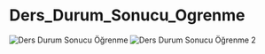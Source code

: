 # Ders_Durum_Sonucu_Ogrenme
![Ders Durum Sonucu Öğrenme](https://github.com/yagmurttk/Ders_Durum_Sonucu_Ogrenme/assets/126063227/d5ea839f-096f-40e7-88e4-5885e53772e4)
![Ders Durum Sonucu Öğrenme 2](https://github.com/yagmurttk/Ders_Durum_Sonucu_Ogrenme/assets/126063227/5329d9ad-fcc8-4647-a5f4-6804a61b2fdc)
